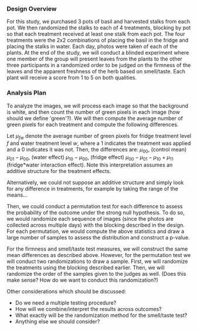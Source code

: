 
### Design Overview

For this study, we purchased 3 pots of basil and harvested stalks from each pot.
We then randomized the stalks to each of 4 treatments, blocking by pot so that
each treatment received at least one stalk from each pot. The four treatments 
were the 2x2 combinations of placing the basil in the fridge and placing 
the stalks in water. Each day, photos were taken of each of the plants. 
At the end of the study, we will conduct a blinded experiment where one member
of the group will present leaves from the plants to the other three participants
in a randomized order to be judged on the firmness of the leaves and the apparent
freshness of the herb based on smell/taste. Each plant will receive a score
from 1 to 5 on both qualities.

### Analysis Plan

To analyze the images, we will process each image so that the background is white,
and then count the number of green pixels in each image 
(how should we define 'green'?).
We will then compute the average number of green pixels for each treatment and
compute the following differences.

Let $\mu_{fw}$ denote the average number of green pixels for fridge treatment
level $f$ and water treatment level $w$, where a $1$ indicates the treatment
was applied and a $0$ indicates it was not. Then, the differences are:
$\mu_{00}$, (control mean)
$\mu_{01} - \mu_{00}$, (water effect)
$\mu_{10} - \mu_{00}$, (fridge effect)
$\mu_{00} - \mu_{01} - \mu_{10} + \mu_{11}$ (fridge*water interaction effect).
Note this interpretation assumes an additive structure for the treatment effects.

Alternatively, we could not suppose an additive structure and simply look for any
difference in treatments, for example by taking the range of the means...

Then, we could conduct a permutation test for each difference to assess the
probability of the outcome under the strong null hypothesis. To do so,
we would randomize each sequence of images (since the photos are collected across
multiple days) with the blocking described in the design. For each permutation,
we would compute the above statistics and draw a large number of samples to
assess the distribution and construct a p-value.

For the firmness and smell/taste test measures, we will construct the same
mean differences as described above. However, for the permutation test we will
conduct two randomizations to draw a sample. First, we will randomize the
treatments using the blocking described earlier. Then, we will randomize the
order of the samples given to the judges as well. (Does this make sense? How
do we want to conduct this randomization?)

Other considerations which should be discussed:
- Do we need a multiple testing procedure?
- How will we combine/interpret the results across outcomes?
- What exactly will be the randomization method for the smell/taste test?
- Anything else we should consider?

